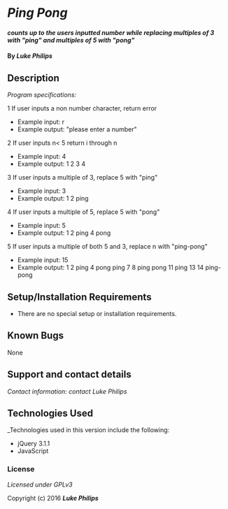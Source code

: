 # _Ping Pong_

#### _counts up to the users inputted number while replacing multiples of 3 with "ping" and multiples of 5 with "pong"_

#### By _**Luke Philips**_

## Description

_Program specifications:_

1 If user inputs a non number character, return error
* Example input: r
* Example output: "please enter a number"

2 If user inputs n< 5 return i through n
* Example input: 4
* Example output: 1 2 3 4

3 If user inputs a multiple of 3, replace 5 with "ping"
* Example input: 3
* Example output: 1 2 ping

4 If user inputs a multiple of 5, replace 5 with "pong"
* Example input: 5
* Example output: 1 2 ping 4 pong

5 If user inputs a multiple of both 5 and 3, replace n with "ping-pong"
* Example input: 15
* Example output: 1 2 ping 4 pong ping 7 8 ping pong 11 ping 13 14 ping-pong

## Setup/Installation Requirements

* There are no special setup or installation requirements.


## Known Bugs

None

## Support and contact details

_Contact information: contact Luke Philips_

## Technologies Used

_Technologies used in this version include the following:
* jQuery 3.1.1
* JavaScript


### License

*Licensed under GPLv3*

Copyright (c) 2016 **_Luke Philips_**
